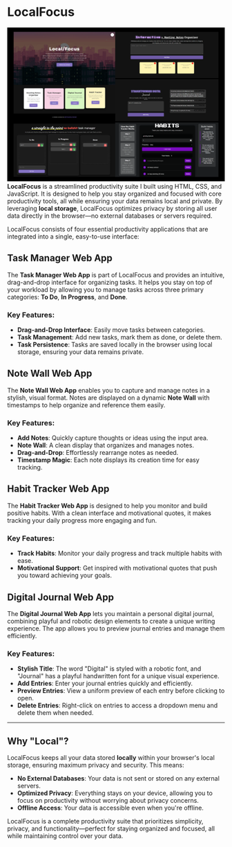 # LocalFocus
![Local Focus](localfocusimg.png)
**LocalFocus** is a streamlined productivity suite I built using HTML, CSS, and JavaScript. It is designed to help you stay organized and focused with core productivity tools, all while ensuring your data remains local and private. By leveraging **local storage**, LocalFocus optimizes privacy by storing all user data directly in the browser—no external databases or servers required.

LocalFocus consists of four essential productivity applications that are integrated into a single, easy-to-use interface:

## Task Manager Web App

The **Task Manager Web App** is part of LocalFocus and provides an intuitive, drag-and-drop interface for organizing tasks. It helps you stay on top of your workload by allowing you to manage tasks across three primary categories: **To Do**, **In Progress**, and **Done**.

### Key Features:
- **Drag-and-Drop Interface**: Easily move tasks between categories.
- **Task Management**: Add new tasks, mark them as done, or delete them.
- **Task Persistence**: Tasks are saved locally in the browser using local storage, ensuring your data remains private.

## Note Wall Web App

The **Note Wall Web App** enables you to capture and manage notes in a stylish, visual format. Notes are displayed on a dynamic **Note Wall** with timestamps to help organize and reference them easily.

### Key Features:
- **Add Notes**: Quickly capture thoughts or ideas using the input area.
- **Note Wall**: A clean display that organizes and manages notes.
- **Drag-and-Drop**: Effortlessly rearrange notes as needed.
- **Timestamp Magic**: Each note displays its creation time for easy tracking.

## Habit Tracker Web App

The **Habit Tracker Web App** is designed to help you monitor and build positive habits. With a clean interface and motivational quotes, it makes tracking your daily progress more engaging and fun.

### Key Features:
- **Track Habits**: Monitor your daily progress and track multiple habits with ease.
- **Motivational Support**: Get inspired with motivational quotes that push you toward achieving your goals.

## Digital Journal Web App

The **Digital Journal Web App** lets you maintain a personal digital journal, combining playful and robotic design elements to create a unique writing experience. The app allows you to preview journal entries and manage them efficiently.

### Key Features:
- **Stylish Title**: The word "Digital" is styled with a robotic font, and "Journal" has a playful handwritten font for a unique visual experience.
- **Add Entries**: Enter your journal entries quickly and efficiently.
- **Preview Entries**: View a uniform preview of each entry before clicking to open.
- **Delete Entries**: Right-click on entries to access a dropdown menu and delete them when needed.

---

## Why "Local"?

LocalFocus keeps all your data stored **locally** within your browser's local storage, ensuring maximum privacy and security. This means:
- **No External Databases**: Your data is not sent or stored on any external servers.
- **Optimized Privacy**: Everything stays on your device, allowing you to focus on productivity without worrying about privacy concerns.
- **Offline Access**: Your data is accessible even when you're offline.

LocalFocus is a complete productivity suite that prioritizes simplicity, privacy, and functionality—perfect for staying organized and focused, all while maintaining control over your data.
